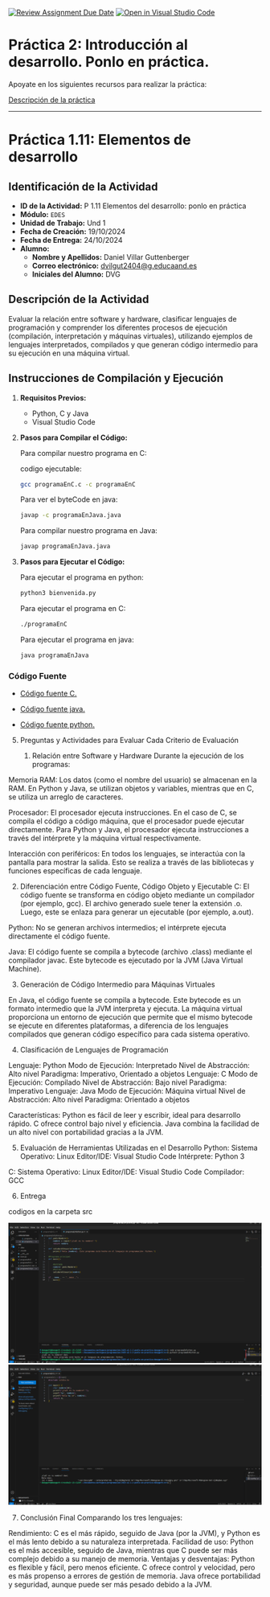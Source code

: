[![Review Assignment Due Date](https://classroom.github.com/assets/deadline-readme-button-22041afd0340ce965d47ae6ef1cefeee28c7c493a6346c4f15d667ab976d596c.svg)](https://classroom.github.com/a/9J9TrW2r)
[![Open in Visual Studio Code](https://classroom.github.com/assets/open-in-vscode-2e0aaae1b6195c2367325f4f02e2d04e9abb55f0b24a779b69b11b9e10269abc.svg)](https://classroom.github.com/online_ide?assignment_repo_id=16642751&assignment_repo_type=AssignmentRepo)
# Práctica 2: Introducción al desarrollo. Ponlo en práctica. 

Apoyate en los siguientes recursos para realizar la práctica:

[Descripción de la práctica](https://revilofe.github.io/section3/u01/practica/EDES-U1.-Practica011/)


---

# Práctica 1.11: Elementos de desarrollo

## Identificación de la Actividad
- **ID de la Actividad:** P 1.11 Elementos del desarrollo: ponlo en práctica
- **Módulo:** `EDES`
- **Unidad de Trabajo:** Und 1
- **Fecha de Creación:** 19/10/2024
- **Fecha de Entrega:** 24/10/2024
- **Alumno:** 
  - **Nombre y Apellidos:** Daniel Villar Guttenberger
  - **Correo electrónico:** dvilgut2404@g.educaand.es
  - **Iniciales del Alumno:** DVG

## Descripción de la Actividad
Evaluar la relación entre software y hardware, clasificar lenguajes de programación y comprender los diferentes procesos de ejecución (compilación, interpretación y máquinas virtuales), utilizando ejemplos de lenguajes interpretados, compilados y que generan código intermedio para su ejecución en una máquina virtual.

## Instrucciones de Compilación y Ejecución
1. **Requisitos Previos:**
   - Python, C y Java
   - Visual Studio Code

2. **Pasos para Compilar el Código:**
   
   Para compilar nuestro programa en C:

   codigo ejecutable:
   ```bash
   gcc programaEnC.c -c programaEnC
   ```

   Para ver el byteCode en java:
   ```bash
   javap -c programaEnJava.java
   ```

   Para compilar nuestro programa en Java:
   ```bash
   javap programaEnJava.java
   ```

3. **Pasos para Ejecutar el Código:**

   Para ejecutar el programa en python:
   ```bash
   python3 bienvenida.py
   ```

   Para ejecutar el programa en C:
   ```bash
   ./programaEnC
   ```

   Para ejecutar el programa en java:
   ```bash
   java programaEnJava
   ```

### Código Fuente

   - [Código fuente C.](src/programaEnC.c) 

   - [Código fuente java.](src/programaEnJava.java)

   - [Código fuente python.](src/programaEnPython.py)


5. Preguntas y Actividades para Evaluar Cada Criterio de Evaluación

   1. Relación entre Software y Hardware
Durante la ejecución de los programas:

Memoria RAM: Los datos (como el nombre del usuario) se almacenan en la RAM. En Python y Java, se utilizan objetos y variables, mientras que en C, se utiliza un arreglo de caracteres.

Procesador: El procesador ejecuta instrucciones. En el caso de C, se compila el código a código máquina, que el procesador puede ejecutar directamente. Para Python y Java, el procesador ejecuta instrucciones a través del intérprete y la máquina virtual respectivamente.

Interacción con periféricos: En todos los lenguajes, se interactúa con la pantalla para mostrar la salida. Esto se realiza a través de las bibliotecas y funciones específicas de cada lenguaje.

   2. Diferenciación entre Código Fuente, Código Objeto y Ejecutable
C: El código fuente se transforma en código objeto mediante un compilador (por ejemplo, gcc). El archivo generado suele tener la extensión .o. Luego, este se enlaza para generar un ejecutable (por ejemplo, a.out).

Python: No se generan archivos intermedios; el intérprete ejecuta directamente el código fuente.

Java: El código fuente se compila a bytecode (archivo .class) mediante el compilador javac. Este bytecode es ejecutado por la JVM (Java Virtual Machine).

   3. Generación de Código Intermedio para Máquinas Virtuales

En Java, el código fuente se compila a bytecode. Este bytecode es un formato intermedio que la JVM interpreta y ejecuta. La máquina virtual proporciona un entorno de ejecución que permite que el mismo bytecode se ejecute en diferentes plataformas, a diferencia de los lenguajes compilados que generan código específico para cada sistema operativo.

   4. Clasificación de Lenguajes de Programación

Lenguaje: Python	Modo de Ejecución: Interpretado	   Nivel de Abstracción: Alto nivel	Paradigma: Imperativo, Orientado a objetos
Lenguaje: C	      Modo de Ejecución: Compilado	      Nivel de Abstracción: Bajo nivel	Paradigma: Imperativo
Lenguaje: Java    Modo de Ejecución: Máquina virtual	Nivel de Abstracción: Alto nivel	Paradigma: Orientado a objetos

Características: Python es fácil de leer y escribir, ideal para desarrollo rápido. C ofrece control bajo nivel y eficiencia. Java combina la facilidad de un alto nivel con portabilidad gracias a la JVM.

   5. Evaluación de Herramientas Utilizadas en el Desarrollo
Python:
Sistema Operativo: Linux
Editor/IDE: Visual Studio Code
Intérprete: Python 3

C:
Sistema Operativo: Linux
Editor/IDE: Visual Studio Code 
Compilador: GCC

6. Entrega

codigos en la carpeta src

![Prueba en python](<Captura desde 2024-10-19 16-58-14.png>)
![Prueba en C](<Captura desde 2024-10-19 16-42-11.png>)

7. Conclusión Final
Comparando los tres lenguajes:

Rendimiento: C es el más rápido, seguido de Java (por la JVM), y Python es el más lento debido a su naturaleza interpretada.
Facilidad de uso: Python es el más accesible, seguido de Java, mientras que C puede ser más complejo debido a su manejo de memoria.
Ventajas y desventajas: Python es flexible y fácil, pero menos eficiente. C ofrece control y velocidad, pero es más propenso a errores de gestión de memoria. Java ofrece portabilidad y seguridad, aunque puede ser más pesado debido a la JVM.
